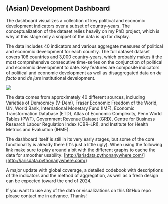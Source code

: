## (Asian) Development Dashboard

The dashboard visualizes a collection of key political and economic development indicators over a subset of country-years. The conceptualization of the dataset relies heavily on my PhD project, which is why at this stage only a snippet of the data is up for display. 

The data includes 40 indicators and various aggregate measures of political and economic development for each country. The full dataset dataset covers 106 countries and 3,000 country-years, which probably makes it the most comprehensive consecutive time-series on the conjunction of political and economic development to date. Key features are composite indicators of political and economic development as well as disaggregated data on _de facto_ and _de jure_ institutional development. 

![](https://33333.cdn.cke-cs.com/kSW7V9NHUXugvhoQeFaf/images/36b9d2a5b9818402d3ccfef13d1844c2bccaaec769ee8b94.png)

The data comes from approximately 40 different sources, including Varieties of Democracy (V-Dem), Fraser Economic Freedom of the World, UN, World Bank, International Monetary Fund (IMF), Economic Transformation Database (ETD), Atlas of Economic Complexity, Penn World Tables (PWT), Government Revenue Dataset (GRD), Centre for Business Research Labour Regulation Index (CBR–LRI), and Institute for Health Metrics and Evaluation (IHME).

The dashboard itself is still in its very early stages, but some of the core functionality is already there (It's just a little ugly). When using the following link make sure to play around a bit with the different graphs to cache the data for smoother usability: [http://jarisdata.pythonanywhere.com/](http://jarisdata.pythonanywhere.com/)

A major update with global coverage, a detailed codebook with descriptions of the indicators and the method of aggregation, as well as a fresh design can be expected toward the end of 2024.

If you want to use any of the data or visualizations on this GitHub repo please contact me in advance. Thanks!
